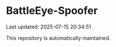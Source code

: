 # BattleEye-Spoofer

Last updated: 2025-07-15 20:34:51

This repository is automatically maintained.
